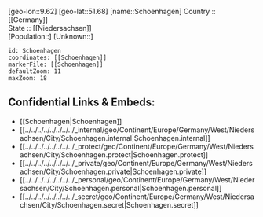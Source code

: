 ﻿---
location: [51.68,9.62] 
mapzoom: [7,12] 
mapmarker: city 
type: City
tags:
- geo/City


SpocWebEntityId: 34143
isDeleted: false
confidential: public

---
[geo-lon::9.62] 
[geo-lat::51.68] 
[name::Schoenhagen] 
Country :: [[Germany]]  
State :: [[Niedersachsen]]  
[Population::] 
[Unknown::] 


```leaflet
id: Schoenhagen
coordinates: [[Schoenhagen]] 
markerFile: [[Schoenhagen]] 
defaultZoom: 11 
maxZoom: 18
```


## Confidential Links & Embeds: 
- [[Schoenhagen|Schoenhagen]]  
- [[../../../../../../../../_internal/geo/Continent/Europe/Germany/West/Niedersachsen/City/Schoenhagen.internal|Schoenhagen.internal]] 
- [[../../../../../../../../_protect/geo/Continent/Europe/Germany/West/Niedersachsen/City/Schoenhagen.protect|Schoenhagen.protect]] 
- [[../../../../../../../../_private/geo/Continent/Europe/Germany/West/Niedersachsen/City/Schoenhagen.private|Schoenhagen.private]] 
- [[../../../../../../../../_personal/geo/Continent/Europe/Germany/West/Niedersachsen/City/Schoenhagen.personal|Schoenhagen.personal]] 
- [[../../../../../../../../_secret/geo/Continent/Europe/Germany/West/Niedersachsen/City/Schoenhagen.secret|Schoenhagen.secret]] 
